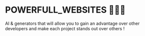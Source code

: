 # POWERFULL_WEBSITES 🦾🤖🤳
AI &amp; generators that will allow you to gain an advantage over other developers and make each project stands out  over others !


